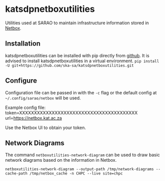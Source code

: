 katsdpnetboxutilities
=====================

Utilities used at SARAO to maintain infrastructure information stored in [Netbox](https://github.com/netbox-community/netbox).

Installation
------------

katsdpnetboxutilities can be installed with pip directly from [github](https://github.com/ska-sa/katsdpnetboxutilities).
It is advised to install katsdpnetboxutilities in a virtual environment.
`pip install -U git+https://github.com/ska-sa/katsdpnetboxutilities.git`

Configure
---------

Configuration file can be passed in with the `-c` flag or the default config at `~/.config/sarao/netbox` will be used.

Example config file:
    token=XXXXXXXXXXXXXXXXXXXXXXXXXXXXXXXXXXXXXXXX
    url=https://netbox.kat.ac.za
 
Use the Netbox UI to obtain your token.

Network Diagrams
-----------------

The command `netboxutilities-network-diagram` can be used to draw basic network diagrams based on the information in Netbox.

`netboxutilities-network-diagram --output-path /tmp/network-diagrams --cache-path /tmp/netbox_cache -n CHPC --live site=chpc`
